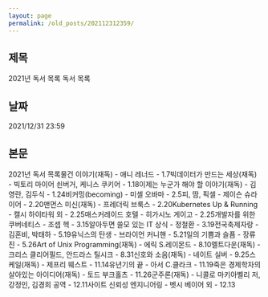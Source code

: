 ```yaml
---
layout: page
permalink: /old_posts/202112312359/
---
```


## 제목
2021년 독서 목록 독서 목록

## 날짜
2021/12/31 23:59

## 본문
2021년 독서 목록물건 이야기(재독) - 애니 레너드 - 1.7빅데이터가 만드는 세상(재독) - 빅토리 마이어 쇤버거, 케니스 쿠키어 - 1.18이제는 누군가 해야 할 이야기(재독) - 김영란, 김두식 - 1.24비커밍(becoming) - 미셸 오바마 - 2.5피, 땀, 픽셀 - 제이슨 슈라이어 - 2.20맨먼스 미신(재독) - 프레더릭 브룩스 - 2.20Kubernetes Up & Running - 캘시 하이타워 외 - 2.25매스커레이드 호텔 - 히가시노 게이고 - 2.25개발자를 위한 쿠버네티스 - 조셉 헥 - 3.15알아두면 쓸모 있는 IT 상식 - 정철환 - 3.19전국축제자랑 - 김혼비, 박태하 - 5.19유닉스의 탄생 - 브라이언 커니핸 - 5.21일의 기쁨과 슬픔 - 장류진 - 5.26Art of Unix Programming(재독) - 에릭 S.레이몬드 - 8.10멜트다운(재독) - 크리스 클리어필드, 안드라스 틸시크 - 8.31신호와 소음(재독) - 네이트 실버 - 9.25스케일(재독) - 제프리 웨스트 - 11.14유년기의 끝 - 아서 C.클라크 - 11.19죽은 경제학자의 살아있는 아이디어(재독) - 토드 부크홀츠 - 11.26군주론(재독) - 니콜로 마키아벨리 저, 강정인, 김경희 공역 - 12.11사이트 신뢰성 엔지니어링 - 벳시 베이어 외 - 12.13